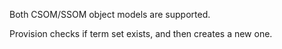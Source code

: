
Both CSOM/SSOM object models are supported. 

Provision checks if term set exists, and then creates a new one.


